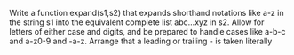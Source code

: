 Write a function expand(s1,s2) that expands shorthand notations like a-z in the string s1 into the 
equivalent complete list abc...xyz in s2. Allow for letters of either case and digits, and be prepared 
to handle cases like a-b-c and a-z0-9 and -a-z. Arrange that a leading or trailing - is taken literally